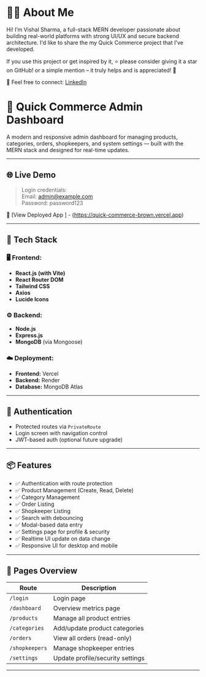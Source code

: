 # 🙋‍♂️ About Me
Hi! I’m Vishal Sharma, a full-stack MERN developer passionate about building real-world platforms with strong UI/UX and secure backend architecture. I'd like to share the my Quick Commerce project that I've developed.

If you use this project or get inspired by it, ⭐ please consider giving it a star on GitHub! or a simple mention – it truly helps and is appreciated! 🙏

💬 Feel free to connect: [LinkedIn](https://www.linkedin.com/in/vishalsharma2003)

# 🛒 Quick Commerce Admin Dashboard

A modern and responsive admin dashboard for managing products, categories, orders, shopkeepers, and system settings — built with the MERN stack and designed for real-time updates.

---

## 🌐 Live Demo

> Login credentials:  
> Email: admin@example.com  
> Password: password123

🔗 [View Deployed App ] - (https://quick-commerce-brown.vercel.app)



---


## 🧰 Tech Stack

### 🖥️ Frontend:
- **React.js (with Vite)**
- **React Router DOM**
- **Tailwind CSS**
- **Axios**
- **Lucide Icons**

### ⚙️ Backend:
- **Node.js**
- **Express.js**
- **MongoDB** (via Mongoose)

### ☁️ Deployment:
- **Frontend:** Vercel
- **Backend:** Render
- **Database:** MongoDB Atlas

---

## 🔐 Authentication

- Protected routes via `PrivateRoute`
- Login screen with navigation control
- JWT-based auth (optional future upgrade)

---

## 📦 Features

- ✅ Authentication with route protection
- ✅ Product Management (Create, Read, Delete)
- ✅ Category Management
- ✅ Order Listing
- ✅ Shopkeeper Listing
- ✅ Search with debouncing
- ✅ Modal-based data entry
- ✅ Settings page for profile & security
- ✅ Realtime UI update on data change
- ✅ Responsive UI for desktop and mobile

---

## 🧪 Pages Overview

| Route             | Description                        |
|------------------|------------------------------------|
| `/login`          | Login page                         |
| `/dashboard`      | Overview metrics page              |
| `/products`       | Manage all product entries         |
| `/categories`     | Add/update product categories      |
| `/orders`         | View all orders (read-only)        |
| `/shopkeepers`    | Manage shopkeeper entries          |
| `/settings`       | Update profile/security settings   |

---


